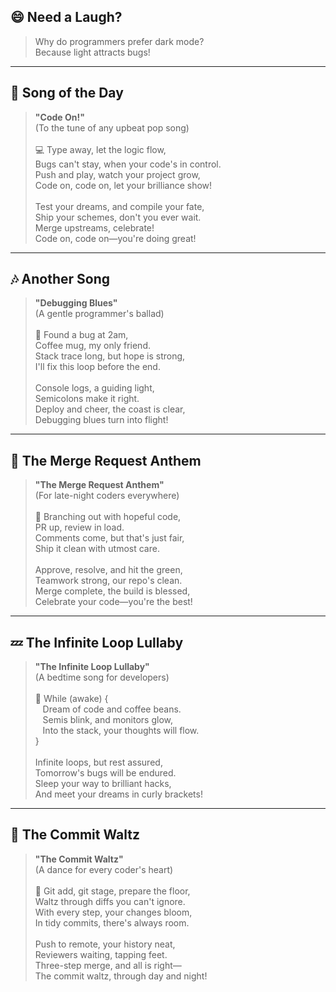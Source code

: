 ## 😄 Need a Laugh?

> Why do programmers prefer dark mode?<br>
> Because light attracts bugs!

---

## 🎵 Song of the Day

> **"Code On!"**<br>
> (To the tune of any upbeat pop song)<br><br>
> 💻 Type away, let the logic flow,<br>
> Bugs can't stay, when your code's in control.<br>
> Push and play, watch your project grow,<br>
> Code on, code on, let your brilliance show!<br>
> <br>
> Test your dreams, and compile your fate,<br>
> Ship your schemes, don't you ever wait.<br>
> Merge upstreams, celebrate!<br>
> Code on, code on—you're doing great!<br>

---

## 🎶 Another Song

> **"Debugging Blues"**<br>
> (A gentle programmer's ballad)<br><br>
> 🐞 Found a bug at 2am,<br>
> Coffee mug, my only friend.<br>
> Stack trace long, but hope is strong,<br>
> I'll fix this loop before the end.<br>
> <br>
> Console logs, a guiding light,<br>
> Semicolons make it right.<br>
> Deploy and cheer, the coast is clear,<br>
> Debugging blues turn into flight!<br>

---

## 🎤 The Merge Request Anthem

> **"The Merge Request Anthem"**<br>
> (For late-night coders everywhere)<br><br>
> 🚀 Branching out with hopeful code,<br>
> PR up, review in load.<br>
> Comments come, but that's just fair,<br>
> Ship it clean with utmost care.<br>
> <br>
> Approve, resolve, and hit the green,<br>
> Teamwork strong, our repo's clean.<br>
> Merge complete, the build is blessed,<br>
> Celebrate your code—you're the best!<br>

---

## 💤 The Infinite Loop Lullaby

> **"The Infinite Loop Lullaby"**<br>
> (A bedtime song for developers)<br><br>
> 🔁 While (awake) {<br>
>    Dream of code and coffee beans.<br>
>    Semis blink, and monitors glow,<br>
>    Into the stack, your thoughts will flow.<br>
> }<br>
> <br>
> Infinite loops, but rest assured,<br>
> Tomorrow's bugs will be endured.<br>
> Sleep your way to brilliant hacks,<br>
> And meet your dreams in curly brackets!<br>

---

## 💾 The Commit Waltz

> **"The Commit Waltz"**<br>
> (A dance for every coder's heart)<br><br>
> 💃 Git add, git stage, prepare the floor,<br>
> Waltz through diffs you can't ignore.<br>
> With every step, your changes bloom,<br>
> In tidy commits, there's always room.<br>
> <br>
> Push to remote, your history neat,<br>
> Reviewers waiting, tapping feet.<br>
> Three-step merge, and all is right—<br>
> The commit waltz, through day and night!<br>
